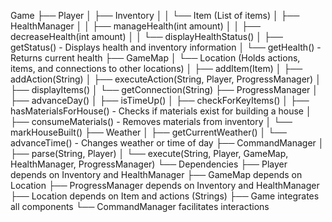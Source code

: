 Game
├── Player
│   ├── Inventory
│   │   └── Item (List of items)
│   ├── HealthManager
│   │   ├── manageHealth(int amount)
│   │   ├── decreaseHealth(int amount)
│   │   └── displayHealthStatus()
│   ├── getStatus() - Displays health and inventory information
│   └── getHealth() - Returns current health
├── GameMap
│   └── Location (Holds actions, items, and connections to other locations)
│       ├── addItem(Item)
│       ├── addAction(String)
│       ├── executeAction(String, Player, ProgressManager)
│       ├── displayItems()
│       └── getConnection(String)
├── ProgressManager
│   ├── advanceDay()
│   ├── isTimeUp()
│   ├── checkForKeyItems()
│   ├── hasMaterialsForHouse() - Checks if materials exist for building a house
│   ├── consumeMaterials() - Removes materials from inventory
│   └── markHouseBuilt()
├── Weather
│   ├── getCurrentWeather()
│   └── advanceTime() - Changes weather or time of day
├── CommandManager
│   ├── parse(String, Player)
│   └── execute(String, Player, GameMap, HealthManager, ProgressManager)
└── Dependencies
    ├── Player depends on Inventory and HealthManager
    ├── GameMap depends on Location
    ├── ProgressManager depends on Inventory and HealthManager
    ├── Location depends on Item and actions (Strings)
    ├── Game integrates all components
    └── CommandManager facilitates interactions